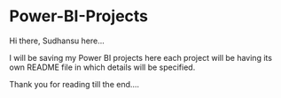 # Power-BI-Projects

Hi there, Sudhansu here...

I will be saving my Power BI projects here
each project will be having its own README file
in which details will be specified.


Thank you for reading till the end....
